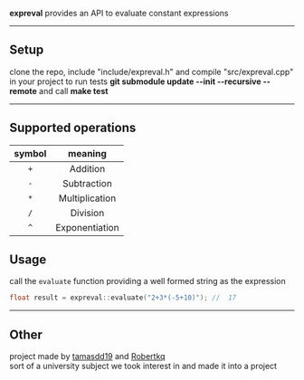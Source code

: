 **expreval** provides an API to evaluate constant expressions

---
## Setup
clone the repo, include "include/expreval.h" and compile "src/expreval.cpp" in your project
to run tests **git submodule update --init --recursive --remote** and call **make test**

---
## Supported operations
| symbol | meaning |
| :----: | :-----: |
|`+`| Addition |
|`-`| Subtraction |
|`*`| Multiplication |
|`/`| Division |
|`^`| Exponentiation |
## Usage
call the `evaluate` function providing a well formed string as the expression
```cpp
float result = expreval::evaluate("2+3*(-5+10)"); //  17
```

---
## Other
project made by [tamasdd19](https://github.com/tamasdd19) and [Robertkq](https://github.com/Robertkq)   
sort of a university subject we took interest in and made it into a project
